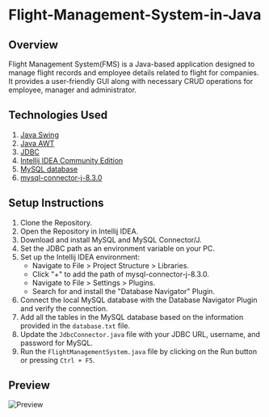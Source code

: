 # Flight-Management-System-in-Java

## Overview
Flight Management System(FMS) is a Java-based application designed to manage flight records and employee details related to flight for companies. It provides a user-friendly GUI along with necessary CRUD operations for employee, manager and administrator.

## Technologies Used
1. [Java Swing](https://docs.oracle.com/javase/8/docs/technotes/guides/swing/index.html)
2. [Java AWT](https://docs.oracle.com/javase/8/docs/technotes/guides/awt/index.html)
3. [JDBC](https://www.oracle.com/database/technologies/appdev/jdbc-downloads.html)
4. [Intellij IDEA Community Edition](https://www.jetbrains.com/idea/download/)
5. [MySQL database](https://dev.mysql.com/downloads/installer/)
6. [mysql-connector-j-8.3.0](https://dev.mysql.com/downloads/connector/j/)

## Setup Instructions
1. Clone the Repository.
2. Open the Repository in Intellij IDEA.
3. Download and install MySQL and MySQL Connector/J.
4. Set the JDBC path as an environment variable on your PC.
5. Set up the Intellij IDEA environment:
   - Navigate to File > Project Structure > Libraries.
   - Click "+" to add the path of mysql-connector-j-8.3.0.
   - Navigate to File > Settings > Plugins.
   - Search for and install the "Database Navigator" Plugin.
6. Connect the local MySQL database with the Database Navigator Plugin and verify the connection.
7. Add all the tables in the MySQL database based on the information provided in the `database.txt` file.
8. Update the `JdbcConnector.java` file with your JDBC URL, username, and password for MySQL.
9. Run the `FlightManagementSystem.java` file by clicking on the Run button or pressing `Ctrl + F5`.

## Preview
![Preview](path/to/preview.png)

